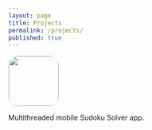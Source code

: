 ```yaml
---
layout: page
title: Projects
permalink: /projects/
published: true
---
```





<ul style="list-style:none; margin:0; padding:0">

  <li>
      <a href="https://itunes.apple.com/us/app/pocket-sudoku-solver/id991259276?mt=8">
      <img src="http://trentyou.github.io/images/SudokuSolverIcon.png" style=" height:100px; width:100px; border-radius:20px; border-style:solid; border-width:1px; border-color:#D8D8D8">
      </a>
    <p style="align:center; text-color:gray">Multithreaded mobile Sudoku Solver app.</p>
  </li>
</ul>